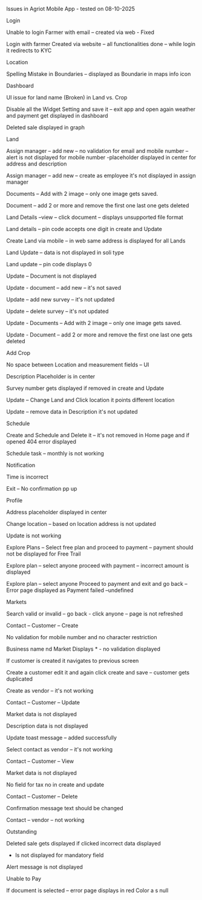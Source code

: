   Issues in Agriot Mobile App - tested on 08-10-2025 

Login 

Unable to login Farmer with email – created via web -  Fixed 

Login with farmer Created via website – all functionalities done – while login it redirects to KYC 

Location 

Spelling Mistake in Boundaries – displayed as Boundarie in maps info icon  

Dashboard 

UI issue for land name (Broken) in Land vs. Crop 

Disable all the Widget Setting and save it – exit app and open again weather and payment get displayed in dashboard  

Deleted sale displayed in graph 

Land  

Assign manager – add new – no validation for email and mobile number – alert is not displayed for mobile number -placeholder displayed in center for address and description 

Assign manager – add new – create as employee it's not displayed in assign manager 

Documents – Add with 2 image – only one image gets saved. 

Document – add 2 or more and remove the first one last one gets deleted 

Land Details –view – click document – displays unsupported file format 

Land details – pin code accepts one digit in create and Update  

Create Land via mobile – in web same address is displayed for all Lands  

Land Update – data is not displayed in soli type  

Land update – pin code displays 0 

Update – Document is not displayed  

Update - document – add new – it's not saved 

Update – add new survey – it's not updated 

Update – delete survey – it's not updated 

Update - Documents – Add with 2 image – only one image gets saved. 

Update - Document – add 2 or more and remove the first one last one gets deleted 

 

Add Crop 

No space between Location and measurement fields – UI 

Description Placeholder is in center 

Survey number gets displayed if removed in create and Update  

Update – Change Land and Click location it points different location  

Update – remove data in Description it's not updated 

 

Schedule  

Create and Schedule and Delete it – it's not removed in Home page and if opened 404 error displayed  

Schedule task – monthly is not working  

 

 

Notification 

 

Time is incorrect 

 

Exit – No confirmation pp up 

 

Profile  

Address placeholder displayed in center 

Change location – based on location address is not updated  

Update is not working  

Explore Plans – Select free plan and proceed to payment – payment should not be displayed for Free Trail 

Explore plan – select anyone proceed with payment – incorrect amount is displayed  

Explore plan – select anyone Proceed to payment and exit and go back – Error page displayed as Payment failed –undefined 

 

Markets 

Search valid or invalid – go back - click anyone – page is not refreshed 

Contact – Customer – Create  

No validation for mobile number and no character restriction 

Business name nd Market Displays * - no validation displayed  

If customer is created it navigates to previous screen 

Create a customer edit it and again click create and save – customer gets duplicated  

Create as vendor – it's not working  

 

Contact – Customer – Update  

Market data is not displayed 

Description data is not displayed 

Update toast message – added successfully 

Select contact as vendor – it's not working  

 

Contact – Customer – View  

Market data is not displayed 

No field for tax no in create and update  

Contact – Customer – Delete 

Confirmation message text should be changed 

 

Contact – vendor – not working  

Outstanding  

Deleted sale gets displayed if clicked incorrect data displayed 

* Is not displayed for mandatory field  

Alert message is not displayed 

Unable to Pay  

If document is selected – error page displays in red Color a s null 